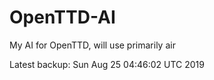 # OpenTTD-AI
My AI for OpenTTD, will use primarily air

Latest backup: Sun Aug 25 04:46:02 UTC 2019
